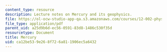 ```yaml
---
content_type: resource
description: Lecture notes on Mercury and its geophysics.
file: https://ol-ocw-studio-app-qa.s3.amazonaws.com/courses/12-002-physics-and-chemistry-of-the-terrestrial-planets-fall-2008/ca12be539e268f726a811906ec5a6432_MIT12_002f08_lec32.pdf
file_type: application/pdf
parent_uid: a25d9b6d-ec56-0591-83d8-1486c530f35d
resourcetype: Document
title: Mercury
uid: ca12be53-9e26-8f72-6a81-1906ec5a6432
---
```

